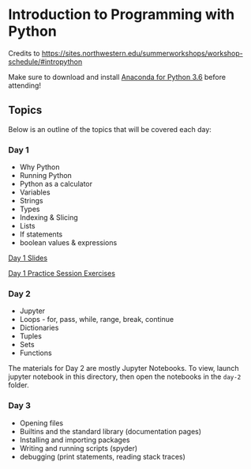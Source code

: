 # Introduction to Programming with Python
Credits to https://sites.northwestern.edu/summerworkshops/workshop-schedule/#intropython

Make sure to download and install [Anaconda for Python 3.6](https://www.anaconda.com/download) before attending!

## Topics

Below is an outline of the topics that will be covered each day:

### Day 1
- Why Python
- Running Python
- Python as a calculator
- Variables
- Strings
- Types
- Indexing & Slicing
- Lists
- If statements
- boolean values & expressions

[Day 1 Slides](day-1/slides/index.html)

[Day 1 Practice Session Exercises](day-1/Exercises.md)

### Day 2
- Jupyter
- Loops - for, pass, while, range, break, continue
- Dictionaries
- Tuples
- Sets
- Functions

The materials for Day 2 are mostly Jupyter Notebooks. To view, launch jupyter
notebook in this directory, then open the notebooks in the `day-2` folder.

### Day 3
- Opening files
- Builtins and the standard library (documentation pages)
- Installing and importing packages
- Writing and running scripts (spyder)
- debugging (print statements, reading stack traces)
